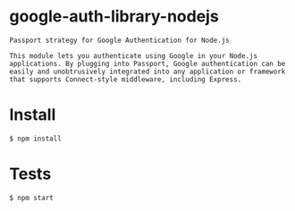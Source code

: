 # google-auth-library-nodejs
	Passport strategy for Google Authentication for Node.js

	This module lets you authenticate using Google in your Node.js applications. By plugging into Passport, Google authentication can be easily and unobtrusively integrated into any application or framework that supports Connect-style middleware, including Express.

# Install
	$ npm install

# Tests
	$ npm start
